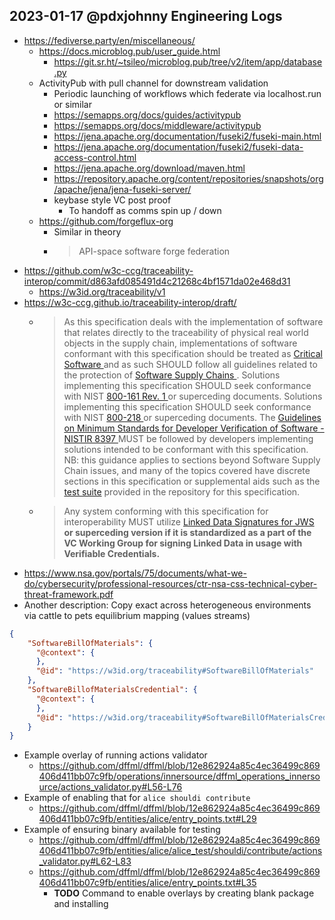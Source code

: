 ## 2023-01-17 @pdxjohnny Engineering Logs

- https://fediverse.party/en/miscellaneous/
  - https://docs.microblog.pub/user_guide.html
    - https://git.sr.ht/~tsileo/microblog.pub/tree/v2/item/app/database.py
  - ActivityPub with pull channel for downstream validation
    - Periodic launching of workflows which federate via localhost.run or similar
    - https://semapps.org/docs/guides/activitypub
    - https://semapps.org/docs/middleware/activitypub
    - https://jena.apache.org/documentation/fuseki2/fuseki-main.html
    - https://jena.apache.org/documentation/fuseki2/fuseki-data-access-control.html
    - https://jena.apache.org/download/maven.html
    - https://repository.apache.org/content/repositories/snapshots/org/apache/jena/jena-fuseki-server/
    - keybase style VC post proof
      - To handoff as comms spin up / down
  - https://github.com/forgeflux-org
    - Similar in theory
    - > API-space software forge federation
- https://github.com/w3c-ccg/traceability-interop/commit/d863afd085491d4c21268c4bf1571da02e468d31
  - https://w3id.org/traceability/v1
- https://w3c-ccg.github.io/traceability-interop/draft/
  - > As this specification deals with the implementation of software that relates directly to the traceability of physical real world objects in the supply chain, implementations of software conformant with this specification should be treated as [Critical Software ](https://www.nist.gov/itl/executive-order-improving-nations-cybersecurity/critical-software-definition)and as such SHOULD follow all guidelines related to the protection of [Software Supply Chains ](https://www.nist.gov/itl/executive-order-improving-nations-cybersecurity/software-supply-chain-security). Solutions implementing this specification SHOULD seek conformance with NIST [800-161 Rev. 1 ](https://csrc.nist.gov/publications/detail/sp/800-161/rev-1/draft)or superceding documents. Solutions implementing this specification SHOULD seek conformance with NIST [800-218 ](https://csrc.nist.gov/publications/detail/sp/800-218/draft)or superceding documents. The [Guidelines on Minimum Standards for Developer Verification of Software - NISTIR 8397 ](https://nvlpubs.nist.gov/nistpubs/ir/2021/NIST.IR.8397.pdf)MUST be followed by developers implementing solutions intended to be conformant with this specification. NB: this guidance applies to sections beyond Software Supply Chain issues, and many of the topics covered have discrete sections in this specification or supplemental aids such as the [test suite](https://github.com/w3c-ccg/traceability-interop/tree/main/tests/postman) provided in the repository for this specification.
  - > Any system conforming with this specification for interoperability MUST utilize [Linked Data Signatures for JWS ](https://github.com/w3c-ccg/lds-jws2020/) **or superceding version if it is standardized as a part of the VC Working Group for signing Linked Data in usage with Verifiable Credentials.**
- https://www.nsa.gov/portals/75/documents/what-we-do/cybersecurity/professional-resources/ctr-nsa-css-technical-cyber-threat-framework.pdf
- Another description: Copy exact across heterogeneous environments via cattle to pets equilibrium mapping (values streams)

```json
{
    "SoftwareBillOfMaterials": {
      "@context": {
      },
      "@id": "https://w3id.org/traceability#SoftwareBillOfMaterials"
    },
    "SoftwareBillofMaterialsCredential": {
      "@context": {
      },
      "@id": "https://w3id.org/traceability#SoftwareBillOfMaterialsCredential"
    }
}
```

- Example overlay of running actions validator
  - https://github.com/dffml/dffml/blob/12e862924a85c4ec36499c869406d411bb07c9fb/operations/innersource/dffml_operations_innersource/actions_validator.py#L56-L76
- Example of enabling that for `alice shouldi contribute`
  - https://github.com/dffml/dffml/blob/12e862924a85c4ec36499c869406d411bb07c9fb/entities/alice/entry_points.txt#L29
- Example of ensuring binary available for testing
  - https://github.com/dffml/dffml/blob/12e862924a85c4ec36499c869406d411bb07c9fb/entities/alice/alice_test/shouldi/contribute/actions_validator.py#L62-L83
  - https://github.com/dffml/dffml/blob/12e862924a85c4ec36499c869406d411bb07c9fb/entities/alice/entry_points.txt#L35
    - **TODO** Command to enable overlays by creating blank package and installing